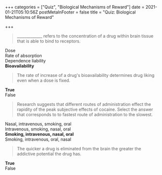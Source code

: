+++
categories = ["Quiz", "Biological Mechanisms of Reward"]
date = 2021-01-21T05:10:56Z
postMetaInFooter = false
title = "Quiz: Biological Mechanisms of Reward"

+++
> _____________ refers to the concentration of a drug within brain tissue that is able to bind to receptors.

Dose  
Rate of absorption  
Dependence liability  
**Bioavailability**

> The rate of increase of a drug's bioavailability determines drug liking even when a dose is fixed.

**True**  
False

> Research suggests that different routes of administration effect the rapidity of the peak subjective effects of cocaine. Select the answer that corresponds to to fastest route of administration to the slowest.

Nasal, intravenous, smoking, oral  
Intravenous, smoking, nasal, oral  
**Smoking, intravenous, nasal, oral**  
Smoking, intravenous, oral, nasal

> The quicker a drug is eliminated from the brain the greater the addictive potential the drug has.

**True**  
False